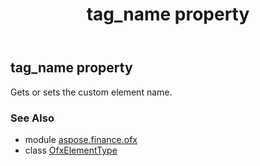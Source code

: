 ﻿---
title: tag_name property
second_title: Aspose.Finance for Python via .NET API References
description: 
type: docs
weight: 40
url: /python-net/aspose.finance.ofx/ofxelementtype/tag_name/
is_root: false
---

## tag_name property


Gets or sets the custom element name.

### See Also
* module [aspose.finance.ofx](../../)
* class [OfxElementType](/finance/python-net/aspose.finance.ofx/ofxelementtype)

